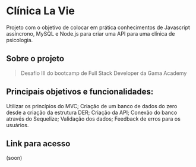 # Clínica La Vie

Projeto com o objetivo de colocar em prática conhecimentos de Javascript assíncrono, MySQL e Node.js para criar uma API para uma clínica de psicologia.

## Sobre o projeto

> Desafio III do bootcamp de Full Stack Developer da Gama Academy 

## Principais objetivos e funcionalidades:

Utilizar os princípios do MVC;
Criação de um banco de dados do zero desde a criação da estrutura DER;
Criação da API;
Conexão do banco através do Sequelize;
Validação dos dados;
Feedback de erros para os usuários.

## Link para acesso

(soon)
